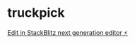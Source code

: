 # truckpick

[Edit in StackBlitz next generation editor ⚡️](https://stackblitz.com/~/github.com/Phanid221/truckpick)